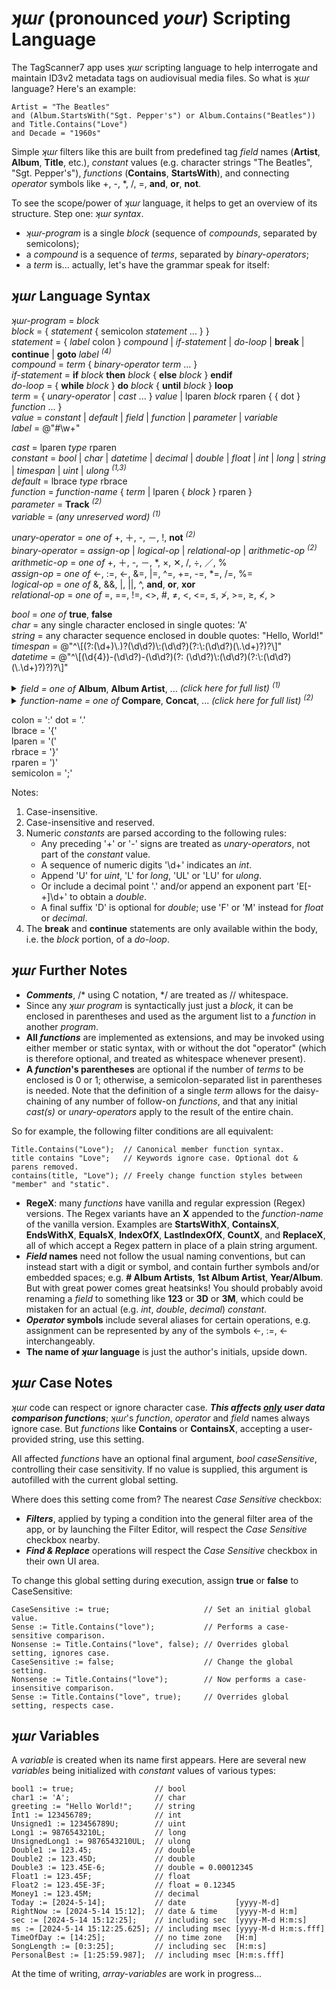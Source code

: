 ﻿# _ʞɯɾ_ (pronounced _your_) Scripting Language  
  
The TagScanner7 app uses _ʞɯɾ_ scripting language to help interrogate and maintain ID3v2 metadata tags on audiovisual media files. So what is _ʞɯɾ_ language? Here's an example:  
  
    Artist = "The Beatles"  
    and (Album.StartsWith("Sgt. Pepper's") or Album.Contains("Beatles"))  
    and Title.Contains("Love")  
    and Decade = "1960s"  
  
Simple _ʞɯɾ_ filters like this are built from predefined tag _field_ names (**Artist**, **Album**, **Title**, etc.), _constant_ values (e.g. character strings "The Beatles", "Sgt. Pepper's"), _functions_ (**Contains**, **StartsWith**), and connecting _operator_ symbols like +, -, *, /, =, **and**, **or**, **not**.  
  
To see the scope/power of _ʞɯɾ_ language, it helps to get an overview of its structure. Step one: _ʞɯɾ_ _syntax_.  
  
- _ʞɯɾ-program_ is a single _block_ (sequence of _compounds_, separated by semicolons);  
- a _compound_ is a sequence of _terms_, separated by _binary-operators_;  
- a _term_ is... actually, let's have the grammar speak for itself:  
  
## _ʞɯɾ_ Language Syntax  
  
_ʞɯɾ-program_ = _block_  
_block_ = \{ _statement_ \{ semicolon _statement_ ... \} \}  
_statement_ = \{ _label_ colon \} _compound_ | _if-statement_ | _do-loop_ | **break** | **continue** | **goto** _label_ <sup>_(4)_</sup>  
_compound_ = _term_ \{ _binary-operator_ _term_ ... \}  
_if-statement_ = **if** _block_ **then** _block_ \{ **else** _block_ \} **endif**  
_do-loop_ = \{ **while** _block_ \} **do** _block_ \{ **until** _block_ \} **loop**  
_term_ = \{ _unary-operator_ | _cast_ ... \} _value_ | lparen _block_ rparen \{ \{ dot \} _function_ ... \}  
_value_ = _constant_ | _default_ | _field_ | _function_ | _parameter_ | _variable_  
_label_ = @"#\w+"
  
_cast_ = lparen _type_ rparen  
_constant_ = _bool_ | _char_ | _datetime_ | _decimal_ | _double_ | _float_ | _int_ | _long_ | _string_ | _timespan_ | _uint_ | _ulong_ <sup>_(1,3)_</sup>  
_default_ = lbrace _type_ rbrace  
_function_ = _function-name_ \{ _term_ | lparen \{ _block_ \} rparen \}  
_parameter_ = **Track** <sup>_(2)_</sup>  
_variable_ = _(any unreserved word)_ <sup>_(1)_</sup>  
  
_unary-operator_ = _one of_ +, ＋, -, －, !, **not** <sup>_(2)_</sup>  
_binary-operator_ = _assign-op_ | _logical-op_ | _relational-op_ | _arithmetic-op_ <sup>_(2)_</sup>  
_arithmetic-op_ = _one of_ +, ＋, -, －, *, ×, ✕, /, ÷, ／, %  
_assign-op_ = _one of_ \<-, :=, ←, &=, |=, \^=, +=, -=, \*=, /=, %=  
_logical-op_ = _one of_ &, &&, |, ||, ^, **and**, **or**, **xor**  
_relational-op_ = _one of_ =, ==, !=, <>, #, ≠, <, \<=, ≤, ≯, >=, ≥, ≮, >  
  
_bool_ = _one of_ **true**, **false**  
_char_ = any single character enclosed in single quotes: 'A'  
_string_ = any character sequence enclosed in double quotes: "Hello, World!"  
_timespan_ = @"\^\\[(?:(\d+)\\.)?(\d\d?)\\:(\d\d?)(?:\\:(\d\d?)(\\.\d+)?)?\\]"  
_datetime_ = @"\^\\[(\d{4})-(\d\d?)\-(\d\d?)(?: (\d\d?)\\:(\d\d?)(?:\\:(\d\d?)(\\.\d+)?)?)?\\]"  

<details><summary><i>field = one of</i> <b>Album</b>, <b>Album Artist</b>, ... <i>(click here for full list) <sup>(1)</sup>  </i></summary><b>
Album<br>
Album Artist<br>
Album Artists<br>
# Album Artists<br>
Album Artists (sorted)<br>
# Album Artists (sorted)<br>
Album Gain<br>
Album Peak<br>
Album (sort by)<br>
Amazon ID<br>
Artist<br>
Artists<br>
# Artists<br>
Artists (joined)<br>
Audio Bit Rate<br>
# Audio Channels<br>
Audio Sample Rate<br>
BPM<br>
# Bits Per Sample<br>
Century<br>
Classical?<br>
Codecs<br>
Comments<br>
Composer<br>
Composers<br>
# Composers<br>
Composers (sorted)<br>
# Composers (sorted)<br>
Conductor<br>
Copyright<br>
Decade<br>
Disc #<br>
Disc # of #<br>
Disc & Track #<br>
# Discs<br>
Duration<br>
Empty?<br>
File Attributes<br>
File Created<br>
File Created (UTC)<br>
File Extension<br>
File Accessed<br>
File Accessed (UTC)<br>
File Modified<br>
File Modified (UTC)<br>
File Name<br>
File Name (no ext)<br>
File Path<br>
File Size<br>
File Status<br>
First Album Artist<br>
First Album Artist (sorted)<br>
First Artist<br>
First Composer<br>
First Composer (sorted)<br>
First Genre<br>
First Performer<br>
First Performer (sorted)<br>
Genre<br>
Genres<br>
# Genres<br>
Grouping<br>
Image Altitude<br>
Image Creator<br>
Image Date/Time<br>
Image Exposure Time<br>
Image 'F' Number<br>
Image Focal Length<br>
Image Focal Length (35mm)<br>
Image ISO Speed<br>
Image Keywords<br>
Image Latitude<br>
Image Longitude<br>
Image Make<br>
Image Model<br>
Image Orientation<br>
Image Rating<br>
Image Software<br>
Invariant End Position<br>
Invariant Start Position<br>
Lyrics<br>
Media Description<br>
Media Types<br>
Millennium<br>
Mime Type<br>
MusicBrainz Artist ID<br>
MusicBrainz Disc ID<br>
MusicBrainz Release Artist ID<br>
MusicBrainz Release Country<br>
MusicBrainz Release ID<br>
MusicBrainz Release Status<br>
MusicBrainz Release Type<br>
MusicBrainz Track ID<br>
MusicIP PUID<br>
Performers<br>
# Performers<br>
Performers (joined, sorted)<br>
Performers (sorted)<br>
# Performers (sorted)<br>
Photo Height<br>
Photo Quality<br>
Photo Width<br>
Pictures<br>
# Pictures<br>
Possibly Corrupt?<br>
Tag Types<br>
Tag Types on Disk<br>
Title<br>
Title (sort by)<br>
# Tracks<br>
Track Gain<br>
Track #<br>
Track # of #<br>
Track Peak<br>
Video Height<br>
Video Width<br>
Year<br>
Year/Album<br>
</b></details>  

<details><summary><i>function-name = one of</i> <b>Compare</b>, <b>Concat</b>, ... <i>(click here for full list) <sup>(2)</sup></i></summary><b>
Compare<br>
Concat<br>
Contains<br>
ContainsX<br>
Count<br>
CountX<br>
Empty<br>
EndsWith<br>
EndsWithX<br>
Equals<br>
EqualsX<br>
Format<br>
If<br>
IndexOf<br>
IndexOfX<br>
Insert<br>
Join<br>
LastIndexOf<br>
LastIndexOfX<br>
Length<br>
Lower<br>
Max<br>
Min<br>
Pow<br>
Remove<br>
Replace<br>
ReplaceX<br>
Round<br>
Sign<br>
StartsWith<br>
StartsWithX<br>
Substring<br>
ToString<br>
Trim<br>
Truncate<br>
Upper<br>
</b></details>

colon = ':'
dot = '.'  
lbrace = '{'  
lparen = '('  
rbrace = '}'  
rparen = ')'  
semicolon = ';'  
  
Notes:  
1. Case-insensitive.  
2. Case-insensitive and reserved.  
3. Numeric _constants_ are parsed according to the following rules:  
   - Any preceding '+' or '-' signs are treated as _unary-operators_, not part of the _constant_ value.  
   - A sequence of numeric digits '\d+' indicates an _int_.  
   - Append 'U' for _uint_, 'L' for _long_, 'UL' or 'LU' for _ulong_.  
   - Or include a decimal point '.' and/or append an exponent part 'E[-+]\d+' to obtain a _double_.  
   - A final suffix 'D' is optional for _double_; use 'F' or 'M' instead for _float_ or _decimal_.  
4. The **break** and **continue** statements are only available within the body, i.e. the _block_ portion, of a _do-loop_.  
  
## _ʞɯɾ_ Further Notes  
  
- ***Comments***, /* using C notation, */ are treated as // whitespace.  
- Since any _ʞɯɾ_ _program_ is syntactically just just a _block_, it can be enclosed in parentheses and used as the argument list to a _function_ in another _program_.  
- **All *functions*** are implemented as extensions, and may be invoked using either member or static syntax, with or without the dot "operator" (which is therefore optional, and treated as whitespace whenever present).  
- **A *function*'s parentheses** are optional if the number of _terms_ to be enclosed is 0 or 1; otherwise, a semicolon-separated list in parentheses is needed. Note that the definition of a single _term_ allows for the daisy-chaining of any number of follow-on _functions_, and that any initial _cast(s)_ or _unary-operators_ apply to the result of the entire chain.
  
So for example, the following filter conditions are all equivalent:  
  
    Title.Contains("Love");  // Canonical member function syntax.
    title contains "Love";   // Keywords ignore case. Optional dot & parens removed.
    contains(title, "Love"); // Freely change function styles between "member" and "static".
  
- **RegeX**: many _functions_ have vanilla and regular expression (Regex) versions. The Regex variants have an **X** appended to the _function-name_ of the vanilla version. Examples are **StartsWithX**, **ContainsX**, **EndsWithX**, **EqualsX**, **IndexOfX**, **LastIndexOfX**, **CountX**, and **ReplaceX**, all of which accept a Regex pattern in place of a plain string argument.  
- ***Field* names** need not follow the usual naming conventions, but can instead start with a digit or symbol, and contain further symbols and/or embedded spaces; e.g. **\#&nbsp;Album&nbsp;Artists**, **1st&nbsp;Album&nbsp;Artist**, **Year/Album**. But with great power comes great heatsinks! You should probably avoid renaming a _field_ to something like **123** or **3D** or **3M**, which could be mistaken for an actual (e.g. _int_, _double_, _decimal_) _constant_.  
- ***Operator* symbols** include several aliases for certain operations, e.g. assignment can be represented by any of the symbols \<-, :=, ← interchangeably.  
- **The name of _ʞɯɾ_ language** is just the author's initials, upside down.  
  
## _ʞɯɾ_ Case Notes  
  
_ʞɯɾ_ code can respect or ignore character case. ***This affects <u>only</u> user data comparison functions***; _ʞɯɾ_'s _function_, _operator_ and _field_ names always ignore case.  But _functions_ like **Contains** or **ContainsX**, accepting a user-provided string, use this setting.  
  
All affected _functions_ have an optional final argument, _bool caseSensitive_, controlling their case sensitivity. If no value is supplied, this argument is autofilled with the current global setting.  
  
Where does this setting come from? The nearest _Case Sensitive_ checkbox:  
  
- ***Filters***, applied by typing a condition into the general filter area of the app, or by launching the Filter Editor, will respect the _Case Sensitive_ checkbox nearby.  
- ***Find & Replace*** operations will respect the _Case Sensitive_ checkbox in their own UI area.  
  
To change this global setting during execution, assign **true** or **false** to CaseSensitive:  
  
    CaseSensitive := true;                     // Set an initial global value.
    Sense := Title.Contains("love");           // Performs a case-sensitive comparison.
    Nonsense := Title.Contains("love", false); // Overrides global setting, ignores case.
    CaseSensitive := false;                    // Change the global setting.
    Nonsense := Title.Contains("love");        // Now performs a case-insensitive comparison.
    Sense := Title.Contains("love", true);     // Overrides global setting, respects case.

## _ʞɯɾ_ Variables  
  
A _variable_ is created when its name first appears. Here are several new _variables_ being initialized with _constant_ values of various types:  
  
    bool1 := true;                  // bool  
    char1 := 'A';                   // char  
    greeting := "Hello World!";     // string  
    Int1 := 123456789;              // int  
    Unsigned1 := 123456789U;        // uint  
    Long1 := 9876543210L;           // long  
    UnsignedLong1 := 9876543210UL;  // ulong  
    Double1 := 123.45;              // double  
    Double2 := 123.45D;             // double  
    Double3 := 123.45E-6;           // double = 0.00012345  
    Float1 := 123.45F;              // float  
    Float2 := 123.45E-3F;           // float = 0.12345  
    Money1 := 123.45M;              // decimal  
    Today := [2024-5-14];           // date           [yyyy-M-d]  
    RightNow := [2024-5-14 15:12];  // date & time    [yyyy-M-d H:m]  
    sec := [2024-5-14 15:12:25];    // including sec  [yyyy-M-d H:m:s]  
    ms := [2024-5-14 15:12:25.625]; // including msec [yyyy-M-d H:m:s.fff]  
    TimeOfDay := [14:25];           // no time zone   [H:m]  
    SongLength := [0:3:25];         // including sec  [H:m:s]  
    PersonalBest := [1:25:59.987];  // including msec [H:m:s.fff]  

At the time of writing, _array-variables_ are work in progress...
